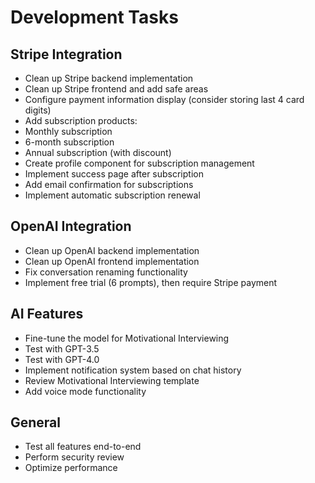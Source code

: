 # Development Tasks

## Stripe Integration
-  Clean up Stripe backend implementation
-  Clean up Stripe frontend and add safe areas
-  Configure payment information display (consider storing last 4 card digits)
-  Add subscription products:
  -  Monthly subscription
  -  6-month subscription
  -  Annual subscription (with discount)
-  Create profile component for subscription management
-  Implement success page after subscription
-  Add email confirmation for subscriptions
-  Implement automatic subscription renewal

## OpenAI Integration
-  Clean up OpenAI backend implementation
-  Clean up OpenAI frontend implementation
-  Fix conversation renaming functionality
-  Implement free trial (6 prompts), then require Stripe payment

## AI Features
-  Fine-tune the model for Motivational Interviewing
  -  Test with GPT-3.5
  -  Test with GPT-4.0
  -  Implement notification system based on chat history
  -  Review Motivational Interviewing template
-  Add voice mode functionality

## General
-  Test all features end-to-end
-  Perform security review
-  Optimize performance
